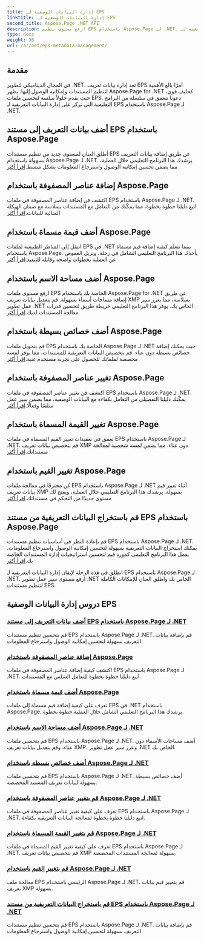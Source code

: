 ```yaml
---
title: إدارة البيانات الوصفية لـ EPS
linktitle: إدارة البيانات الوصفية لـ EPS
second_title: Aspose.Page .NET API
description: ارفع مستوى تنظيم EPS باستخدام Aspose.Page لـ .NET. قم بإضافة البيانات التعريفية بسهولة لتحسين إمكانية الوصول. استكشف البرامج التعليمية لإدارة البيانات الوصفية لـ EPS.
type: docs
weight: 36
url: /ar/net/eps-metadata-management/
---
```


## مقدمة

في المجال الديناميكي لتطوير .NET، تعد إدارة بيانات تعريف EPS أمرًا بالغ الأهمية لتنظيم المستندات وإمكانية الوصول إليها. يظهر Aspose.Page for .NET كحليف قوي، حيث يقدم حلولاً سلسة لتحسين ملفات EPS. دعونا نتعمق في سلسلة من البرامج التعليمية التي تركز على إدارة البيانات التعريفية لـ EPS باستخدام Aspose.Page لـ .NET.

## أضف بيانات التعريف إلى مستند EPS باستخدام Aspose.Page
أطلق العنان لمستوى جديد من تنظيم مستندات EPS عن طريق إضافة بيانات التعريف بسهولة باستخدام Aspose.Page لـ .NET. يرشدك هذا البرنامج التعليمي خلال العملية، مما يضمن تحسين إمكانية الوصول واسترجاع المعلومات بشكل مبسط.[اقرأ أكثر](./add-metadata-to-eps-document/)

## إضافة عناصر المصفوفة باستخدام Aspose.Page
 اكتشف فن إضافة عناصر المصفوفة في ملفات EPS باستخدام Aspose.Page لـ .NET. اتبع دليلنا خطوة بخطوة، مما يمكّنك من التعامل مع المستندات بسلاسة مع ضمان الهيكلة المثالية للبيانات.[اقرأ أكثر](./modify-eps-metadata-add-array-items/)

## أضف قيمة مسماة باستخدام Aspose.Page
 انتقل إلى المناظر الطبيعية لملفات EPS في .NET بينما تتعلم كيفية إضافة قيم مسماة باستخدام Aspose.Page. يأخذك هذا البرنامج التعليمي الشامل في رحلة، ويزيل الغموض عن العملية بخطوات واضحة وقابلة للتنفيذ.[اقرأ أكثر](./modify-eps-metadata-add-named-value/)

## أضف مساحة الاسم باستخدام Aspose.Page
 ارفع مستوى ملفات EPS الخاصة بك باستخدام Aspose.Page for .NET عن طريق إضافة مساحات أسماء بسهولة. قم بتعديل بيانات تعريف XMP بسلاسة، مما يعزز سير عمل تطوير .NET الخاص بك. يوفر هذا البرنامج التعليمي خريطة طريق لتحسين قدرات معالجة المستندات لديك.[اقرأ أكثر](./modify-eps-metadata-add-namespace/)

## أضف خصائص بسيطة باستخدام Aspose.Page
 قم بتحويل ملفات EPS الخاصة بك باستخدام Aspose.Page لـ .NET حيث يمكنك إضافة خصائص بسيطة دون عناء. قم بتخصيص البيانات التعريفية للمستندات، مما يوفر لمسة مخصصة لملفاتك للحصول على تجربة مستخدم غنية.[اقرأ أكثر](./modify-eps-metadata-add-simple-properties/)

## تغيير عناصر المصفوفة باستخدام Aspose.Page
 اكتشف فن تغيير عناصر المصفوفة في ملفات EPS باستخدام Aspose.Page لـ .NET. يمكّنك دليلنا التفصيلي من التعامل بكفاءة مع البيانات الوصفية، مما يضمن سير عمل سلسًا وفعالًا.[اقرأ أكثر](./modify-eps-metadata-change-array-items/)

## تغيير القيمة المسماة باستخدام Aspose.Page
 تعمق في تعقيدات تغيير القيم المسماة في ملفات EPS باستخدام Aspose.Page لـ .NET. قم بتخصيص بيانات تعريف XMP دون عناء، مما يضمن لمسة شخصية لمعالجة مستنداتك.[اقرأ أكثر](./modify-eps-metadata-change-named-value/)

## تغيير القيم باستخدام Aspose.Page
 كن محترفًا في معالجة ملفات EPS باستخدام Aspose.Page لـ .NET أثناء تغيير قيم بيانات تعريف XMP بسهولة. يرشدك هذا البرنامج التعليمي خلال العملية، ويفتح لك مستوى جديدًا من التحكم في مستنداتك.[اقرأ أكثر](./modify-eps-metadata-change-values/)

## قم باستخراج البيانات التعريفية من مستند EPS باستخدام Aspose.Page
 قم بإعادة النظر في أساسيات تنظيم مستندات EPS باستخدام Aspose.Page لـ .NET. يمكنك استخراج البيانات التعريفية بسهولة لتحسين إمكانية الوصول واسترجاع المعلومات. يعمل هذا البرنامج التعليمي كمورد قيم لتحسين استراتيجيات إدارة المستندات الخاصة بك.[اقرأ أكثر](./extract-metadata-from-eps-document/)

انطلق في هذه الرحلة لإتقان إدارة البيانات التعريفية لـ EPS باستخدام Aspose.Page لـ .NET. ارفع مستوى سير عمل تطوير .NET الخاص بك واطلق العنان للإمكانات الكاملة لتنظيم مستندات EPS.
## دروس إدارة البيانات الوصفية EPS
### [أضف بيانات التعريف إلى مستند EPS باستخدام Aspose.Page لـ .NET](./add-metadata-to-eps-document/)
قم بتحسين تنظيم مستندات EPS باستخدام Aspose.Page لـ .NET. قم بإضافة بيانات التعريف بسهولة لتحسين إمكانية الوصول واسترجاع المعلومات.
### [إضافة عناصر المصفوفة باستخدام Aspose.Page](./modify-eps-metadata-add-array-items/)
اكتشف كيفية إضافة عناصر المصفوفة في ملفات EPS باستخدام Aspose.Page لـ .NET. اتبع دليلنا خطوة بخطوة للتعامل السلس مع المستندات.
### [أضف قيمة مسماة باستخدام Aspose.Page](./modify-eps-metadata-add-named-value/)
تعرف على كيفية إضافة قيم مسماة إلى ملفات EPS في .NET باستخدام Aspose.Page. يرشدك هذا البرنامج التعليمي الشامل خلال العملية خطوة بخطوة.
### [أضف مساحة الاسم باستخدام Aspose.Page لـ .NET](./modify-eps-metadata-add-namespace/)
قم بتحسين ملفات EPS باستخدام Aspose.Page لـ .NET. أضف مساحات الأسماء دون عناء، وقم بتعديل بيانات تعريف XMP، وعزز سير عمل تطوير .NET الخاص بك.
### [أضف خصائص بسيطة باستخدام Aspose.Page لـ .NET](./modify-eps-metadata-add-simple-properties/)
قم بتحسين ملفات EPS باستخدام Aspose.Page لـ .NET. أضف خصائص بسيطة بسهولة لبيانات تعريف المستند المخصصة.
### [قم بتغيير عناصر المصفوفة باستخدام Aspose.Page لـ .NET](./modify-eps-metadata-change-array-items/)
تعرف على كيفية تغيير عناصر المصفوفة في ملفات EPS باستخدام Aspose.Page لـ .NET. اتبع دليلنا خطوة بخطوة لمعالجة البيانات التعريفية بكفاءة.
### [قم بتغيير القيمة المسماة باستخدام Aspose.Page لـ .NET](./modify-eps-metadata-change-named-value/)
تعرف على كيفية تغيير القيم المسماة في ملفات EPS باستخدام Aspose.Page لـ .NET. قم بتخصيص بيانات تعريف XMP بسهولة لمعالجة المستندات المخصصة.
### [قم بتغيير القيم باستخدام Aspose.Page لـ .NET](./modify-eps-metadata-change-values/)
معالجة ملف EPS الرئيسي باستخدام Aspose.Page لـ .NET. قم بتغيير قيم بيانات تعريف XMP بسهولة.
### [قم باستخراج البيانات التعريفية من مستند EPS باستخدام Aspose.Page لـ .NET](./extract-metadata-from-eps-document/)
قم بتحسين تنظيم مستندات EPS باستخدام Aspose.Page لـ .NET. قم بإضافة بيانات التعريف بسهولة لتحسين إمكانية الوصول واسترجاع المعلومات.